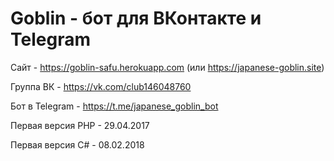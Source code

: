 # Goblin - бот для ВКонтакте и Telegram

Сайт - https://goblin-safu.herokuapp.com (или https://japanese-goblin.site)

Группа ВК - https://vk.com/club146048760

Бот в Telegram - https://t.me/japanese_goblin_bot

Первая версия PHP - 29.04.2017

Первая версия C# - 08.02.2018
